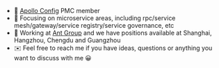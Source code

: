 - 👬 [Apollo Config](https://github.com/ctripcorp/apollo) PMC member
- 🔭 Focusing on microservice areas, including rpc/service mesh/gateway/service registry/service governance, etc
- 🏬 Working at [Ant Group](https://www.antgroup.com/) and we have positions available at Shanghai, Hangzhou, Chengdu and Guangzhou
- ✉️ Feel free to reach me if you have ideas, questions or anything you want to discuss with me 😀
